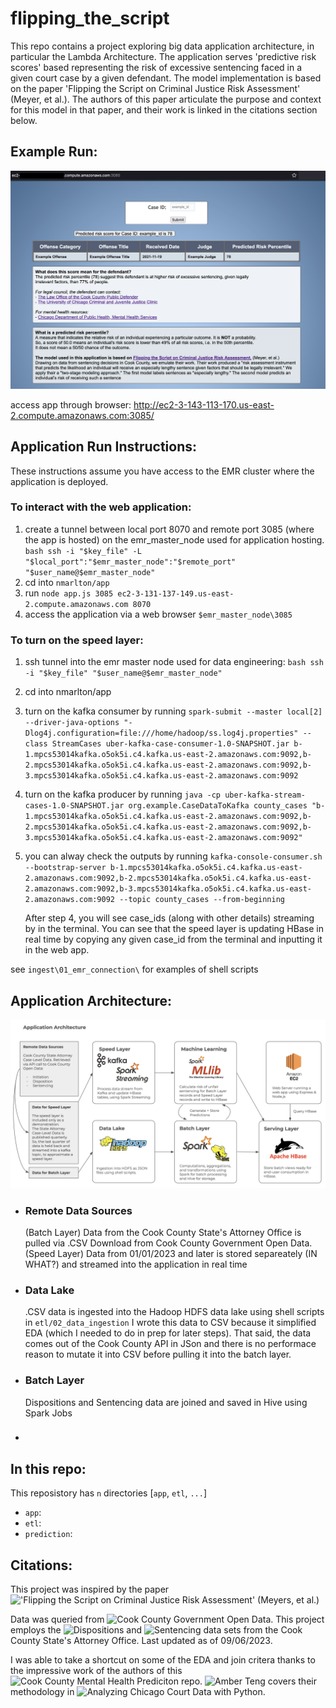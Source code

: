 # flipping_the_script
This repo contains a project exploring big data application architecture, in particular the Lambda Architecture. The application serves 'predictive risk scores' based representing the risk of excessive sentencing faced in a given court case by a given defendant. The model implementation is based on the paper 'Flipping the Script on Criminal Justice Risk Assessment' (Meyer, et al.). The authors of this paper articulate the purpose and context for this model in that paper, and their work is linked in the citations section below. 

## Example Run:

![application example](/application_example.png "Application Architecture")

access app through browser: http://ec2-3-143-113-170.us-east-2.compute.amazonaws.com:3085/

## Application Run Instructions:
These instructions assume you have access to the EMR cluster where the application is deployed.

### To interact with the web application:
1. create a tunnel between local port 8070 and remote port 3085 (where the app is hosted) on the emr_master_node used for application hosting.
    `bash ssh -i "$key_file" -L "$local_port":"$emr_master_node":"$remote_port" "$user_name@$emr_master_node"`
2. cd into `nmarlton/app`
3. run `node app.js 3085 ec2-3-131-137-149.us-east-2.compute.amazonaws.com 8070`
4. access the application via a web browser
    `$emr_master_node\3085`

### To turn on the speed layer:
1. ssh tunnel into the emr master node used for data engineering:
    `bash ssh -i "$key_file" "$user_name@$emr_master_node"`
2. cd into nmarlton/app
3. turn on the kafka consumer by running
    `spark-submit --master local[2] --driver-java-options "-Dlog4j.configuration=file:///home/hadoop/ss.log4j.properties" --class StreamCases uber-kafka-case-consumer-1.0-SNAPSHOT.jar b-1.mpcs53014kafka.o5ok5i.c4.kafka.us-east-2.amazonaws.com:9092,b-2.mpcs53014kafka.o5ok5i.c4.kafka.us-east-2.amazonaws.com:9092,b-3.mpcs53014kafka.o5ok5i.c4.kafka.us-east-2.amazonaws.com:9092`
4. turn on the kafka producer by running
    `java -cp uber-kafka-stream-cases-1.0-SNAPSHOT.jar org.example.CaseDataToKafka county_cases "b-1.mpcs53014kafka.o5ok5i.c4.kafka.us-east-2.amazonaws.com:9092,b-2.mpcs53014kafka.o5ok5i.c4.kafka.us-east-2.amazonaws.com:9092,b-3.mpcs53014kafka.o5ok5i.c4.kafka.us-east-2.amazonaws.com:9092"`
5. you can alway check the outputs by running
    `kafka-console-consumer.sh --bootstrap-server b-1.mpcs53014kafka.o5ok5i.c4.kafka.us-east-2.amazonaws.com:9092,b-2.mpcs53014kafka.o5ok5i.c4.kafka.us-east-2.amazonaws.com:9092,b-3.mpcs53014kafka.o5ok5i.c4.kafka.us-east-2.amazonaws.com:9092 --topic county_cases --from-beginning`

    After step 4, you will see case_ids (along with other details) streaming by in the terminal. You can see that the speed layer is updating HBase in real time by copying any given case_id from the terminal and inputting it in the web app.

see `ingest\01_emr_connection\` for examples of shell scripts

## Application Architecture:

![application architecture](/application_architecture.png "Application Architecture")

- ### Remote Data Sources
    (Batch Layer) Data from the Cook County State's Attorney Office is pulled via .CSV Download from Cook County Government Open Data.
    (Speed Layer) Data from 01/01/2023 and later is stored separeately (IN WHAT?) and streamed into the application in real time
- ### Data Lake
    .CSV data is ingested into the Hadoop HDFS data lake using shell scripts in `etl/02_data_ingestion`
    I wrote this data to CSV because it simplified EDA (which I needed to do in prep for later steps). That said, the data comes out of the Cook County API in JSon and there is no performace reason to mutate it into CSV before pulling it into the batch layer. 
- ### Batch Layer
    Dispositions and Sentencing data are joined and saved in Hive using Spark Jobs
- ###   

## In this repo:

This reposistory has `n` directories [`app`, `etl`, `...`]

- `app`:
- `etl`:
- `prediction`:

## Citations:

This project was inspired by the paper !['Flipping the Script on Criminal Justice Risk Assessment' (Meyers, et al.)](https://dl.acm.org/doi/abs/10.1145/3531146.3533104)



Data was queried from ![Cook County Government Open Data](https://datacatalog.cookcountyil.gov/). This project employs the ![Dispositions](https://datacatalog.cookcountyil.gov/Courts/Dispositions/apwk-dzx8) and ![Sentencing](https://datacatalog.cookcountyil.gov/Courts/Sentencing/tg8v-tm6u) data sets from the Cook County State's Attorney Office. Last updated as of 09/06/2023.

I was able to take a shortcut on some of the EDA and join critera thanks to the impressive work of the authors of this ![Cook County Mental Health Prediciton](https://github.com/kelseymarkey/cook-county-mental-health-prediction/tree/master) repo. ![Amber Teng](https://medium.com/@angelamarieteng) covers their methodology in ![Analyzing Chicago Court Data with Python](https://towardsdatascience.com/analyzing-chicago-court-data-with-python-8a4bae330dfd).
